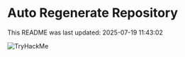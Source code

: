 # Auto Regenerate Repository

This README was last updated: 2025-07-19 11:43:02

 ![TryHackMe](https://tryhackme.com/badge/533634)
